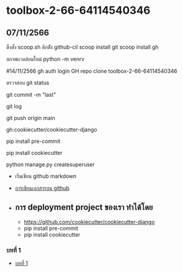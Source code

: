 # toolbox-2-66-64114540346
## 07/11/2566
ติ้งตั้ง scoop.sh
ติกต้ัง github-cil
scoop install git
scoop install gh

สภาพเเวดล้อมใหม่
python -m venrv 

#14/11/2566
gh auth login
 GH repo clone toolbox-2-66-64114540346


 ตรวจสอบ
 git status

 git commit -m "last"

 git log

 git push origin main

 gh:cookiecutter/cookiecutter-django

 pip install pre-commit

 pip install cookiecutter 

 python manage.py createsuperuser

 * เริ่มเขียน github markdown

  - [ การเขียนเอกสารบน github ](https://docs.github.com/en/get-started/writing-on-github/getting-started-with-writing-and-formatting-on-github/basic-writing-and-formatting-syntax)

* การ deployment project ของเรา ทำได้โดย
  -
  - https://github.com/cookiecutter/cookiecutter-django
  * pip install pre-commit
  * pip install cookiecutter
### บทที่ 1 
   
   - [ บทที่ 1 ](https://docs.google.com/document/d/1KNLiZbNK3TvWALjp5g9-BpLQXYBYNkPU/edit)
